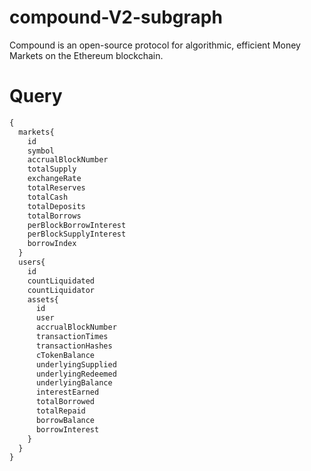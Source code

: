 # compound-V2-subgraph
Compound is an open-source protocol for algorithmic, efficient Money Markets on the Ethereum blockchain.

# Query

```graphql
{
  markets{
    id
    symbol
    accrualBlockNumber
    totalSupply
    exchangeRate
    totalReserves
    totalCash
    totalDeposits
    totalBorrows
    perBlockBorrowInterest
    perBlockSupplyInterest
    borrowIndex
  }
  users{
    id
    countLiquidated
    countLiquidator
    assets{
      id
      user
      accrualBlockNumber
      transactionTimes
      transactionHashes
      cTokenBalance
      underlyingSupplied
      underlyingRedeemed
      underlyingBalance
      interestEarned
      totalBorrowed
      totalRepaid
      borrowBalance
      borrowInterest
    }
  }
}
```